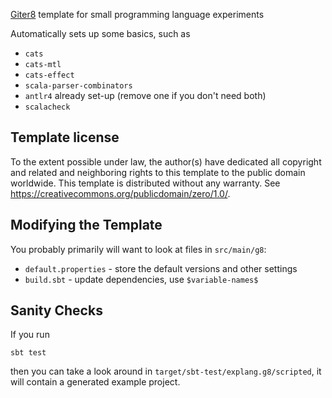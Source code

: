 [Giter8][g8] template for small programming language experiments

Automatically sets up some basics, such as

  * `cats`
  * `cats-mtl`
  * `cats-effect`
  * `scala-parser-combinators`
  * `antlr4` already set-up (remove one if you don't need both)
  * `scalacheck`

Template license
----------------

To the extent possible under law, the author(s) have dedicated all copyright and related
and neighboring rights to this template to the public domain worldwide.
This template is distributed without any warranty. See <https://creativecommons.org/publicdomain/zero/1.0/>.

[g8]: https://www.foundweekends.org/giter8/

Modifying the Template
----------------------

You probably primarily will want to look at files in `src/main/g8`:

  * `default.properties` - store the default versions and other settings
  * `build.sbt` - update dependencies, use `$variable-names$`

Sanity Checks
-------------

If you run

```shell
sbt test
```

then you can take a look around in `target/sbt-test/explang.g8/scripted`,
it will contain a generated example project.

